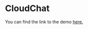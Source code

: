 # CloudChat
You can find the link to the demo [here.](https://drive.google.com/file/d/1qKE2Ouv15aCKRG11RgcwEX-fBIyi25gA/view?usp=sharing)

